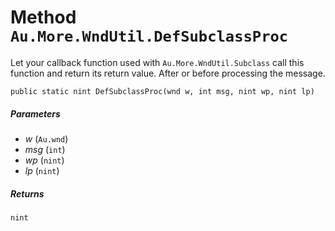 # Method `Au.More.WndUtil.DefSubclassProc`

Let your callback function used with `Au.More.WndUtil.Subclass` call this function and return its return value. After or before processing the message.

```
public static nint DefSubclassProc(wnd w, int msg, nint wp, nint lp)
```

##### Parameters

- *w*  (`Au.wnd`)
- *msg*  (`int`)
- *wp*  (`nint`)
- *lp*  (`nint`)

##### Returns

`nint`
